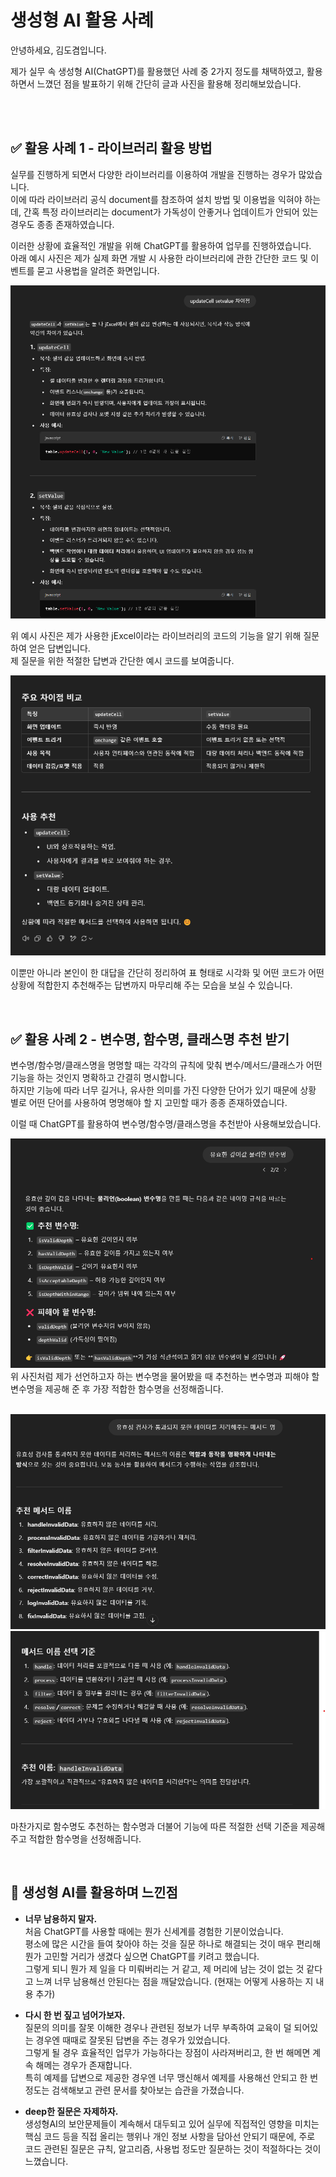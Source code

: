 # 생성형 AI 활용 사례

안녕하세요, 김도겸입니다.

제가 실무 속 생성형 AI(ChatGPT)를 활용했던 사례 중 2가지 정도를 채택하였고, 활용하면서 느꼈던 점을 발표하기 위해 간단히 글과 사진을 활용해 정리해보았습니다.

<br><br>

## ✅ 활용 사례 1 - 라이브러리 활용 방법

실무를 진행하게 되면서 다양한 라이브러리를 이용하여 개발을 진행하는 경우가 많았습니다.  
이에 따라 라이브러리 공식 document를 참조하여 설치 방법 및 이용법을 익혀야 하는데, 간혹 특정 라이브러리는 document가 가독성이 안좋거나 업데이트가 안되어 있는 경우도 종종 존재하였습니다.

이러한 상황에 효율적인 개발을 위해 ChatGPT를 활용하여 업무를 진행하였습니다.  
아래 예시 사진은 제가 실제 화면 개발 시 사용한 라이브러리에 관한 간단한 코드 및 이벤트를 묻고 사용법을 알려준 화면입니다.

![라이브러리 코드 안내1](./images/library_1.png)

위 예시 사진은 제가 사용한 jExcel이라는 라이브러리의 코드의 기능을 알기 위해 질문하여 얻은 답변입니다.  
제 질문을 위한 적절한 답변과 간단한 예시 코드를 보여줍니다.

![라이브러리 코드 안내2](./images/library_2.png)

이뿐만 아니라 본인이 한 대답을 간단히 정리하여 표 형태로 시각화 및 어떤 코드가 어떤 상황에 적합한지 추천해주는 답변까지 마무리해 주는 모습을 보실 수 있습니다.

<br>

## ✅ 활용 사례 2 - 변수명, 함수명, 클래스명 추천 받기

변수명/함수명/클래스명을 명명할 때는 각각의 규칙에 맞춰 변수/메서드/클래스가 어떤 기능을 하는 것인지 명확하고 간결히 명시합니다.  
하지만 기능에 따라 너무 길거나, 유사한 의미를 가진 다양한 단어가 있기 때문에 상황 별로 어떤 단어를 사용하여 명명해야 할 지 고민할 때가 종종 존재하였습니다.

이럴 때 ChatGPT를 활용하여 변수명/함수명/클래스명을 추천받아 사용해보았습니다.

![변수명 추천1](./images/variable_recommand.png)  
위 사진처럼 제가 선언하고자 하는 변수명을 물어봤을 때 추천하는 변수명과 피해야 할 변수명을 제공해 준 후 가장 적합한 함수명을 선정해줍니다.  
<br>

![함수명 추천1](./images/method_recommand_1.png)
![함수명 추천2](./images/method_recommand_2.png)

마찬가지로 함수명도 추천하는 함수명과 더불어 기능에 따른 적절한 선택 기준을 제공해주고 적합한 함수명을 선정해줍니다.

<br>

## 📌 생성형 AI를 활용하며 느낀점

- **너무 남용하지 말자.**  
  처음 ChatGPT를 사용할 때에는 뭔가 신세계를 경험한 기분이었습니다.  
  평소에 많은 시간을 들여 찾아야 하는 것을 질문 하나로 해결되는 것이 매우 편리해 뭔가 고민할 거리가 생겼다 싶으면 ChatGPT를 키려고 했습니다.  
  그렇게 되니 뭔가 제 일을 다 미뤄버리는 거 같고, 제 머리에 남는 것이 없는 것 같다고 느껴 너무 남용해선 안된다는 점을 깨달았습니다.
  (현재는 어떻게 사용하는 지 내용 추가)

- **다시 한 번 짚고 넘어가보자.**  
  질문의 의미를 잘못 이해한 경우나 관련된 정보가 너무 부족하여 교육이 덜 되어있는 경우엔 때때로 잘못된 답변을 주는 경우가 있었습니다.  
  그렇게 될 경우 효율적인 업무가 가능하다는 장점이 사라져버리고, 한 번 해메면 계속 해메는 경우가 존재합니다.  
  특히 예제를 답변으로 제공한 경우엔 너무 맹신해서 예제를 사용해선 안되고 한 번 정도는 검색해보고 관련 문서를 찾아보는 습관을 가졌습니다.

- **deep한 질문은 자제하자.**  
  생성형AI의 보안문제들이 계속해서 대두되고 있어 실무에 직접적인 영향을 미치는 핵심 코드 등을 직접 올리는 행위나 개인 정보 사항을 담아선 안되기 때문에,
  주로 코드 관련된 질문은 규칙, 알고리즘, 사용법 정도만 질문하는 것이 적절하다는 것이 느꼈습니다.
